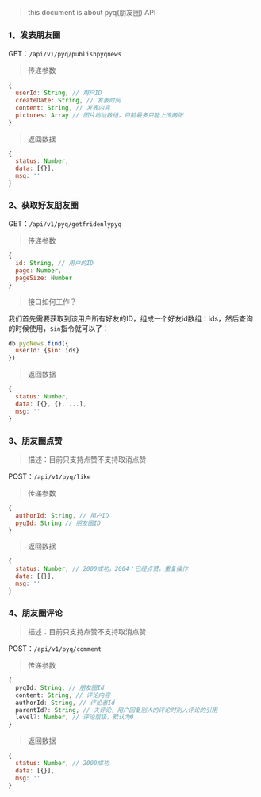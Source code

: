 
> this document is about pyq(朋友圈) API

### 1、发表朋友圈

GET：`/api/v1/pyq/publishpyqnews`

> 传递参数

```JavaScript
{
  userId: String, // 用户ID
  createDate: String, // 发表时间
  content: String, // 发表内容
  pictures: Array // 图片地址数组，目前最多只能上传两张
}
```
> 返回数据
```javascript
{
  status: Number,
  data: [{}],
  msg: ''
}
```

### 2、获取好友朋友圈

GET：`/api/v1/pyq/getfridenlypyq`

> 传递参数

```JavaScript
{
  id: String, // 用户的ID
  page: Number,
  pageSize: Number
}
```

> 接口如何工作？

我们首先需要获取到该用户所有好友的ID，组成一个好友id数组：ids，然后查询的时候使用，`$in`指令就可以了：
```javascript
db.pyqNews.find({
  userId: {$in: ids}
})
```

> 返回数据
```javascript
{
  status: Number,
  data: [{}, {}, ...],
  msg: ''
}
```
### 3、朋友圈点赞

> 描述：目前只支持点赞不支持取消点赞

POST：`/api/v1/pyq/like`

> 传递参数

```JavaScript
{
  authorId: String, // 用户ID
  pyqId: String // 朋友圈ID
}
```
> 返回数据
```javascript
{
  status: Number, // 2000成功，2004：已经点赞，重复操作
  data: [{}],
  msg: ''
}
```

### 4、朋友圈评论

> 描述：目前只支持点赞不支持取消点赞

POST：`/api/v1/pyq/comment`

> 传递参数

```TypeScript
{
  pyqId: String, // 朋友圈Id
  content: String, // 评论内容
  authorId: String, // 评论者Id
  parentId?: String, // 夫评论，用户回复别人的评论时别人评论的引用
  level?: Number, // 评论层级，默认为0
}
```
> 返回数据
```javascript
{
  status: Number, // 2000成功
  data: [{}],
  msg: ''
}
```
